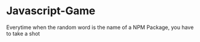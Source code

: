 # Javascript-Game
Everytime when the random word is the name of a NPM Package, you have to take a shot
